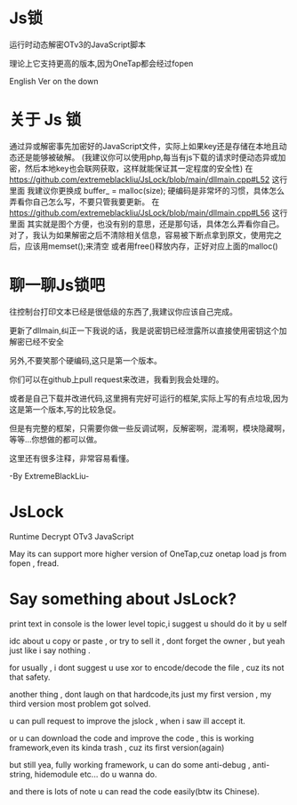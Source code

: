 # Js锁
运行时动态解密OTv3的JavaScript脚本 

理论上它支持更高的版本,因为OneTap都会经过fopen

English Ver on the down
# 关于 Js 锁
通过异或解密事先加密好的JavaScript文件，实际上如果key还是存储在本地且动态还是能够被破解。
(我建议你可以使用php,每当有js下载的请求时便动态异或加密，然后本地key也会联网获取，这样就能保证其一定程度的安全性)
在 https://github.com/extremeblackliu/JsLock/blob/main/dllmain.cpp#L52 这行里面
我建议你更换成  buffer_ = malloc(size);
硬编码是非常坏的习惯，具体怎么弄看你自己怎么写，不要只管我要更新。
在 https://github.com/extremeblackliu/JsLock/blob/main/dllmain.cpp#L56 这行里面
其实就是图个方便，也没有别的意思，还是那句话，具体怎么弄看你自己。
对了，我认为如果解密之后不清除相关信息，容易被下断点拿到原文，使用完之后，应该用memset();来清空
或者用free()释放内存，正好对应上面的malloc()

# 聊一聊Js锁吧
往控制台打印文本已经是很低级的东西了,我建议你应该自己完成。

更新了dllmain,纠正一下我说的话，我是说密钥已经泄露所以直接使用密钥这个加解密已经不安全

另外,不要笑那个硬编码,这只是第一个版本。

你们可以在github上pull request来改进，我看到我会处理的。

或者是自己下载并改进代码,这里拥有完好可运行的框架,实际上写的有点垃圾,因为这是第一个版本,写的比较急促。

但是有完整的框架，只需要你做一些反调试啊，反解密啊，混淆啊，模块隐藏啊，等等...你想做的都可以做。

这里还有很多注释，非常容易看懂。

-By ExtremeBlackLiu-

# JsLock
Runtime Decrypt OTv3 JavaScript

May its can support more higher version of OneTap,cuz onetap load js from fopen , fread.

# Say something about JsLock?
print text in console is the lower level topic,i suggest u should do it by u self

idc about u copy or paste , or try to sell it , dont forget the owner , but yeah just like i say nothing .

for usually , i dont suggest u use xor to encode/decode the file , cuz its not that safety.

another thing , dont laugh on that hardcode,its just my first version , my third version most problem got solved.

u can pull request to improve the jslock , when i saw ill accept it.

or u can download the code and improve the code , this is working framework,even its kinda trash , cuz its first version(again)

but still yea, fully working framework, u can do some anti-debug , anti-string, hidemodule etc... do u wanna do.

and there is lots of note u can read the code easily(btw its Chinese).
